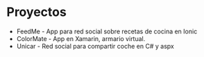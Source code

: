 # Proyectos
* FeedMe - App para red social sobre recetas de cocina en Ionic
* ColorMate - App en Xamarin, armario virtual.
* Unicar - Red social para compartir coche en C# y aspx
